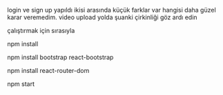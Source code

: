 login ve sign up yapıldı ikisi arasında küçük farklar var hangisi daha güzel karar veremedim. video upload yolda şuanki çirkinliği göz ardı edin

çalıştırmak için sırasıyla

npm install

npm install bootstrap react-bootstrap

npm install react-router-dom

npm start